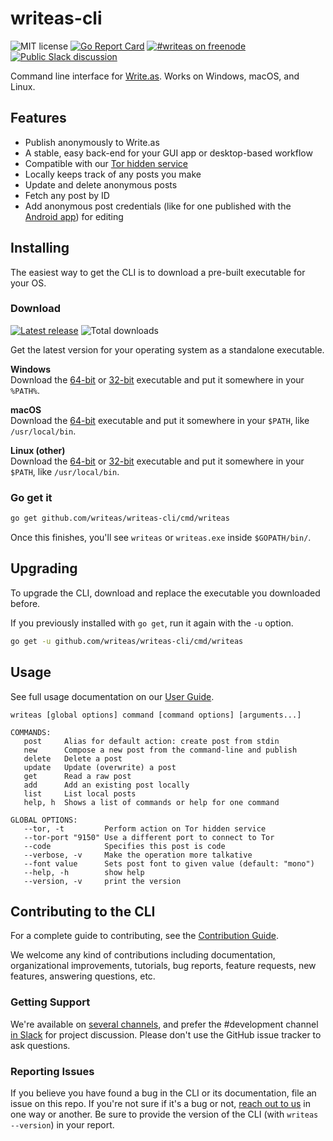 writeas-cli
===========
![MIT license](https://img.shields.io/github/license/writeas/writeas-cli.svg) [![Go Report Card](https://goreportcard.com/badge/github.com/writeas/writeas-cli)](https://goreportcard.com/report/github.com/writeas/writeas-cli) [![#writeas on freenode](https://img.shields.io/badge/freenode-%23writeas-blue.svg)](http://webchat.freenode.net/?channels=writeas) [![Public Slack discussion](http://slack.write.as/badge.svg)](http://slack.write.as/)

Command line interface for [Write.as](https://write.as). Works on Windows, macOS, and Linux.

## Features

* Publish anonymously to Write.as
* A stable, easy back-end for your GUI app or desktop-based workflow
* Compatible with our [Tor hidden service](http://writeas7pm7rcdqg.onion/)
* Locally keeps track of any posts you make
* Update and delete anonymous posts
* Fetch any post by ID
* Add anonymous post credentials (like for one published with the [Android app](https://play.google.com/store/apps/details?id=com.abunchtell.writeas)) for editing

## Installing
The easiest way to get the CLI is to download a pre-built executable for your OS.

### Download
[![Latest release](https://img.shields.io/github/release/writeas/writeas-cli.svg)](https://github.com/writeas/writeas-cli/releases/latest) ![Total downloads](https://img.shields.io/github/downloads/writeas/writeas-cli/total.svg) 

Get the latest version for your operating system as a standalone executable.

**Windows**<br />
Download the [64-bit](https://github.com/writeas/writeas-cli/releases/download/v1.2/writeas_1.2_windows_amd64.zip) or [32-bit](https://github.com/writeas/writeas-cli/releases/download/v1.2/writeas_1.2_windows_386.zip) executable and put it somewhere in your `%PATH%`.

**macOS**<br />
Download the [64-bit](https://github.com/writeas/writeas-cli/releases/download/v1.2/writeas_1.2_darwin_amd64.tar.gz) executable and put it somewhere in your `$PATH`, like `/usr/local/bin`.

**Linux (other)**<br />
Download the [64-bit](https://github.com/writeas/writeas-cli/releases/download/v1.2/writeas_1.2_linux_amd64.tar.gz) or [32-bit](https://github.com/writeas/writeas-cli/releases/download/v1.2/writeas_1.2_linux_386.tar.gz) executable and put it somewhere in your `$PATH`, like `/usr/local/bin`.

### Go get it
```bash
go get github.com/writeas/writeas-cli/cmd/writeas
```

Once this finishes, you'll see `writeas` or `writeas.exe` inside `$GOPATH/bin/`.

## Upgrading

To upgrade the CLI, download and replace the executable you downloaded before.

If you previously installed with `go get`, run it again with the `-u` option.

```bash
go get -u github.com/writeas/writeas-cli/cmd/writeas
```

## Usage

See full usage documentation on our [User Guide](GUIDE.md).

```
writeas [global options] command [command options] [arguments...]

COMMANDS:
   post     Alias for default action: create post from stdin
   new      Compose a new post from the command-line and publish
   delete   Delete a post
   update   Update (overwrite) a post
   get      Read a raw post
   add      Add an existing post locally
   list     List local posts
   help, h  Shows a list of commands or help for one command
   
GLOBAL OPTIONS:
   --tor, -t		 Perform action on Tor hidden service
   --tor-port "9150" Use a different port to connect to Tor
   --code            Specifies this post is code
   --verbose, -v     Make the operation more talkative
   --font value      Sets post font to given value (default: "mono")
   --help, -h		 show help
   --version, -v	 print the version
```

## Contributing to the CLI

For a complete guide to contributing, see the [Contribution Guide](.github/CONTRIBUTING.md).

We welcome any kind of contributions including documentation, organizational improvements, tutorials, bug reports, feature requests, new features, answering questions, etc.

### Getting Support

We're available on [several channels](https://write.as/contact), and prefer the #development channel [in Slack](http://slack.write.as) for project discussion. Please don't use the GitHub issue tracker to ask questions.

### Reporting Issues

If you believe you have found a bug in the CLI or its documentation, file an issue on this repo. If you're not sure if it's a bug or not, [reach out to us](https://write.as/contact) in one way or another. Be sure to provide the version of the CLI (with `writeas --version`) in your report.
